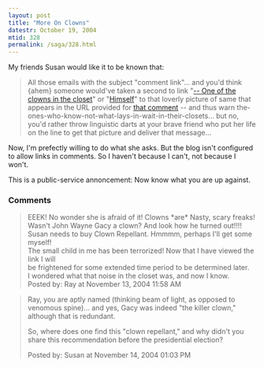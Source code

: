 ```yaml
---
layout: post
title: "More On Clowns"
datestr: October 19, 2004
mtid: 328
permalink: /saga/328.html
---
```


My friends Susan would like it to be known that:
<blockquote>All those emails with the subject "comment link"... and you'd think {ahem} someone would've taken a second to link "<a href="http://www.gack.com/muwahahaha/out_of_the_closet.htm" title="Himself">-- One of the clowns in the closet</a>" or "<a href="http://www.gack.com/muwahahaha/out_of_the_closet.htm" title="Himself">Himself</a>" to that loverly picture of same that appears in the URL provided for <a href="/2004/10/10/2004-10-10-324">that comment</a> -- and thus warn the-ones-who-know-not-what-lays-in-wait-in-their-closets... but no, you'd rather throw linguistic darts at your brave friend who put her life on the line to get that picture and deliver that message...</blockquote>

Now, I'm prefectly willing to do what she asks.  But the blog isn't configured to allow links in comments.  So I haven't because I can't, not because I won't.

This is a public-service annoncement: Now know what you are up against.

### Comments

<blockquote>
EEEK! No wonder she is afraid of it! Clowns *are* Nasty, scary freaks!<br />
Wasn't John Wayne Gacy a clown? And look how he turned out!!!!<br />
Susan needs to buy Clown Repellant. Hmmmm, perhaps I'll get some myself!<br />
The small child in me has been terrorized! Now that I have viewed the link I will <br />
be frightened for some extended time period to be determined later. <br />
I wondered what that noise in the closet was, and now I know.
<div class="comment-meta">Posted by: Ray at November 13, 2004 11:58 AM</div> </blockquote>

<blockquote>
Ray, you are aptly named (thinking beam of light, as opposed to venomous spine)... and yes, Gacy was indeed "the killer clown," although that is redundant. 

So, where does one find this "clown repellant," and why didn't you share this recommendation before the presidential election?
<div class="comment-meta">Posted by: Susan at November 14, 2004 01:03 PM</div> </blockquote>

